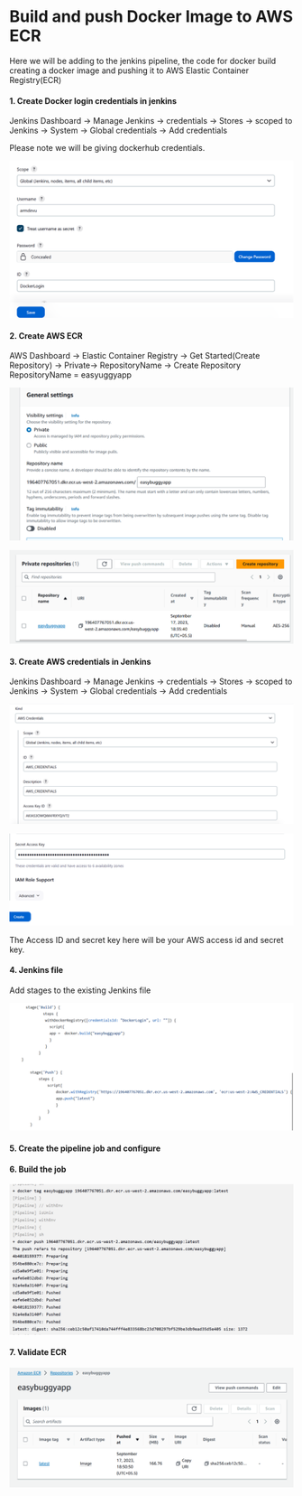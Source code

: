 
# Build and push Docker Image to AWS ECR

Here we will be adding to the jenkins pipeline, the code for docker build creating a docker image and pushing it to AWS Elastic Container Registry(ECR)

#### 1. Create Docker login credentials in jenkins

Jenkins Dashboard -> Manage Jenkins -> credentials -> Stores -> scoped to Jenkins -> System -> Global credentials -> Add credentials

Please note we will be giving dockerhub credentials.

![dockerhub](Picture1.png)

#### 2. Create AWS ECR 

AWS Dashboard -> Elastic Container Registry -> Get Started(Create Repository) -> Private-> RepositoryName -> Create Repository
RepositoryName = easyuggyapp

![ecr](Picture2.png)

![ecr](Picture3.png)

#### 3. Create AWS credentials in Jenkins

Jenkins Dashboard -> Manage Jenkins -> credentials -> Stores -> scoped to Jenkins -> System -> Global credentials -> Add credentials

![aws](Picture4.png)

![aws](Picture5.png)

The Access ID and secret key here will be your AWS access id and secret key.

#### 4. Jenkins file

Add stages to the existing Jenkins file

![jenkinsfile](Picture6.png)

#### 5. Create the pipeline job and configure

#### 6. Build the job

![log](Picture7.png)

#### 7. Validate ECR

![ecr](Picture8.png)



